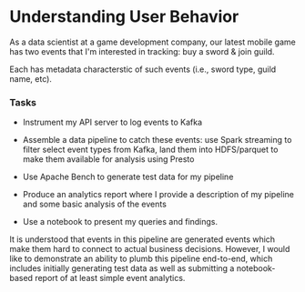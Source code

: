 # Understanding User Behavior

As a data scientist at a game development company, our latest mobile game has two events that I'm interested in tracking: buy a
sword & join guild.

Each has metadata characterstic of such events (i.e., sword type, guild name, etc).

### Tasks

* Instrument my API server to log events to Kafka

* Assemble a data pipeline to catch these events: use Spark streaming to filter select event types from Kafka, land them into HDFS/parquet to make them available for analysis using Presto

* Use Apache Bench to generate test data for my pipeline

* Produce an analytics report where I provide a description of my pipeline and some basic analysis of the events

* Use a notebook to present my queries and findings.

It is understood that events in this pipeline are generated events which make them hard to connect to actual business decisions. 
However, I would like to demonstrate an ability to plumb this pipeline end-to-end, which includes initially generating test data as well as submitting a notebook-based report of at least simple event analytics.

